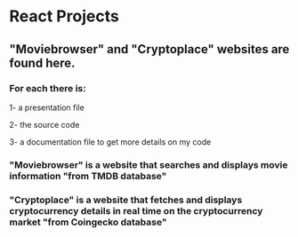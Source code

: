 # React Projects
## "Moviebrowser" and "Cryptoplace" websites are found here.
### For each there is:
  1- a presentation file
  
  2- the source code
  
  3- a documentation file to get more details on my code

 ### **"Moviebrowser"** is a website that searches and displays movie information "from TMDB database"

 ### **"Cryptoplace"** is a website that fetches and displays cryptocurrency details in real time on the cryptocurrency market "from Coingecko database"
